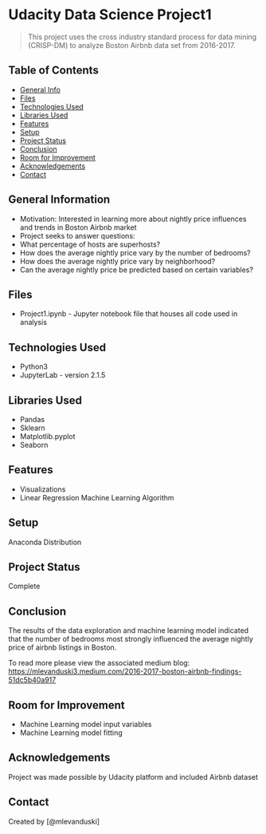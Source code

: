 # Udacity Data Science Project1
> This project uses the cross industry standard process for data mining (CRISP-DM) to analyze Boston Airbnb data set from 2016-2017.


## Table of Contents
* [General Info](#general-information)
* [Files](#files)
* [Technologies Used](#technologies-used)
* [Libraries Used](#libraries-used)
* [Features](#features)
* [Setup](#setup)
* [Project Status](#project-status)
* [Conclusion](#conclusion)
* [Room for Improvement](#room-for-improvement)
* [Acknowledgements](#acknowledgements)
* [Contact](#contact)
<!-- * [License](#license) -->


## General Information
- Motivation: Interested in learning more about nightly price influences and trends in Boston Airbnb market
- Project seeks to answer questions:
- What percentage of hosts are superhosts?
- How does the average nightly price vary by the number of bedrooms?
- How does the average nightly price vary by neighborhood?
- Can the average nightly price be predicted based on certain variables?
<!-- You don't have to answer all the questions - just the ones relevant to your project. -->


## Files
- Project1.ipynb - Jupyter notebook file that houses all code used in analysis

## Technologies Used
- Python3
- JupyterLab - version 2.1.5


## Libraries Used
- Pandas
- Sklearn
- Matplotlib.pyplot
- Seaborn


## Features
- Visualizations
- Linear Regression Machine Learning Algorithm


## Setup
Anaconda Distribution


## Project Status
Complete


## Conclusion
The results of the data exploration and machine learning model indicated that the number of bedrooms most strongly influenced the average nightly price of airbnb listings in Boston. 

To read more please view the associated medium blog: https://mlevanduski3.medium.com/2016-2017-boston-airbnb-findings-51dc5b40a917


## Room for Improvement
- Machine Learning model input variables
- Machine Learning model fitting


## Acknowledgements
Project was made possible by Udacity platform and included Airbnb dataset

## Contact
Created by [@mlevanduski]


<!-- Optional -->
<!-- ## License -->
<!-- This project is open source and available under the [... License](). -->

<!-- You don't have to include all sections - just the one's relevant to your project -->
